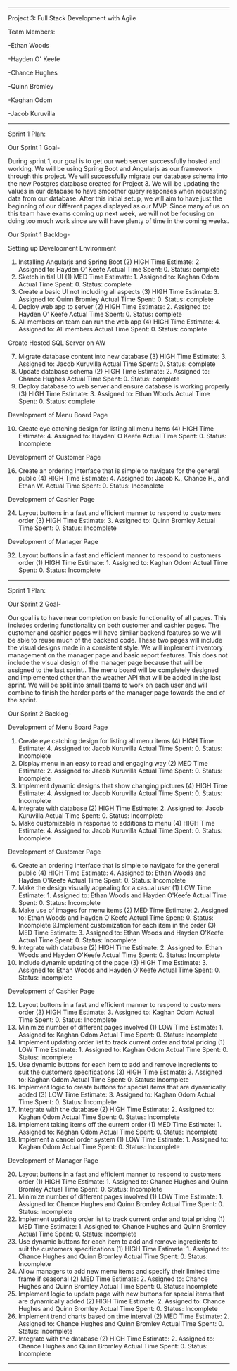 ---------------------------------------------------------------------------
Project 3: Full Stack Development with Agile


Team Members:

-Ethan Woods

-Hayden O' Keefe

-Chance Hughes

-Quinn Bromley

-Kaghan Odom

-Jacob Kuruvilla

----------------------------------------------------------------------------
Sprint 1 Plan:

Our Sprint 1 Goal-

During sprint 1, our goal is to get our web server successfully hosted and working. We will be using Spring Boot and Angularjs
as our framework through this project. We will successfully migrate our database schema into the new Postgres database created for
Project 3. We will be updating the values in our database to have smoother query responses when requesting data from our database.
After this initial setup, we will aim to have just the beginning of our different pages displayed as our MVP. Since many of us on this team
have exams coming up next week, we will not be focusing on doing too much work since we will have plenty of time in the coming weeks.

Our Sprint 1 Backlog-

Setting up Development Environment
1. Installing Angularjs and Spring Boot (2) HIGH
Time Estimate: 2. Assigned to: Hayden O’ Keefe
Actual Time Spent: 0. Status: complete
2. Sketch initial UI (1) MED
Time Estimate: 1. Assigned to: Kaghan Odom
Actual Time Spent: 0. Status: complete
3. Create a basic UI not including all aspects (3) HIGH
Time Estimate: 3. Assigned to: Quinn Bromley
Actual Time Spent: 0. Status: complete
5. Deploy web app to server (2) HIGH
Time Estimate: 2. Assigned to: Hayden O’ Keefe
Actual Time Spent: 0. Status: complete
6. All members on team can run the web app (4) HIGH
Time Estimate: 4. Assigned to: All members
Actual Time Spent: 0. Status: complete

Create Hosted SQL Server on AW

7. Migrate database content into new database (3) HIGH
Time Estimate: 3. Assigned to: Jacob Kuruvilla
Actual Time Spent: 0. Status: complete
8. Update database schema (2)  HIGH 
Time Estimate: 2. Assigned to: Chance Hughes
Actual Time Spent: 0. Status: complete
9. Deploy database to web server and ensure database is working properly (3) HIGH
Time Estimate: 3. Assigned to: Ethan Woods
Actual Time Spent: 0. Status: complete

Development of Menu Board Page

10. Create eye catching design for listing all menu items (4) HIGH
Time Estimate: 4. Assigned to: Hayden’ O Keefe 
Actual Time Spent: 0. Status: Incomplete

Development of Customer Page

16. Create an ordering interface that is simple to navigate for the general public (4) HIGH
Time Estimate: 4. Assigned to: Jacob K., Chance H., and Ethan W.
Actual Time Spent: 0. Status: Incomplete

Development of Cashier Page

24. Layout buttons in a fast and efficient manner to respond to customers order (3) HIGH
Time Estimate: 3. Assigned to: Quinn Bromley
Actual Time Spent: 0. Status: Incomplete

Development of Manager Page

32. Layout buttons in a fast and efficient manner to respond to customers order (1) HIGH
Time Estimate: 1. Assigned to: Kaghan Odom
Actual Time Spent: 0. Status: Incomplete

---------------------------------------------------------------------------------------------------
Sprint 1 Plan:

Our Sprint 2 Goal-

Our goal is to have near completion on basic functionality of all pages. This includes ordering functionality on both customer and cashier pages. The customer and cashier pages will have similar backend features so we will be able to reuse much of the backend code. These two pages will include the visual designs made in a consistent style. We will implement inventory management on the manager page and basic report features. This does not include the visual design of the manager page because that will be assigned to the last sprint.. The menu board will be completely designed and implemented other than the weather API that will be added in the last sprint. We will be split into small teams to work on each user and will combine to finish the harder parts of the manager page towards the end of the sprint.

Our Sprint 2 Backlog-

Development of Menu Board Page

1. Create eye catching design for listing all menu items (4) HIGH
Time Estimate: 4. Assigned to: Jacob Kuruvilla
Actual Time Spent: 0. Status: Incomplete
2. Display menu in an easy to read and engaging way (2) MED
Time Estimate: 2. Assigned to: Jacob Kuruvilla
Actual Time Spent: 0. Status: Incomplete
3. Implement dynamic designs that show changing pictures (4) HIGH
Time Estimate: 4. Assigned to: Jacob Kuruvilla
Actual Time Spent: 0. Status: Incomplete
4. Integrate with database (2) HIGH
Time Estimate: 2. Assigned to: Jacob Kuruvilla
Actual Time Spent: 0. Status: Incomplete
5. Make customizable in response to additions to menu (4) HIGH
Time Estimate: 4. Assigned to: Jacob Kuruvilla
Actual Time Spent: 0. Status: Incomplete

Development of Customer Page

6. Create an ordering interface that is simple to navigate for the general public (4) HIGH
Time Estimate: 4. Assigned to: Ethan Woods and Hayden O'Keefe
Actual Time Spent: 0. Status: Incomplete
7. Make the design visually appealing for a casual user (1) LOW
Time Estimate: 1. Assigned to: Ethan Woods and Hayden O'Keefe
Actual Time Spent: 0. Status: Incomplete
8. Make use of images for menu items (2) MED
Time Estimate: 2. Assigned to: Ethan Woods and Hayden O'Keefe
Actual Time Spent: 0. Status: Incomplete
9.Implement customization for each item in the order (3) MED
Time Estimate: 3. Assigned to: Ethan Woods and Hayden O'Keefe
Actual Time Spent: 0. Status: Incomplete
10. Integrate with database (2) HIGH
Time Estimate: 2. Assigned to: Ethan Woods and Hayden O'Keefe
Actual Time Spent: 0. Status: Incomplete
11. Include dynamic updating of the page (3) HIGH
Time Estimate: 3. Assigned to: Ethan Woods and Hayden O'Keefe
Actual Time Spent: 0. Status: Incomplete

Development of Cashier Page 

12. Layout buttons in a fast and efficient manner to respond to customers order (3) HIGH
Time Estimate: 3. Assigned to: Kaghan Odom
Actual Time Spent: 0. Status: Incomplete
13. Minimize number of different pages involved (1) LOW
Time Estimate: 1. Assigned to: Kaghan Odom
Actual Time Spent: 0. Status: Incomplete
14. Implement updating order list to track current order and total pricing (1) LOW
Time Estimate: 1. Assigned to: Kaghan Odom
Actual Time Spent: 0. Status: Incomplete
15. Use dynamic buttons for each item to add and remove ingredients to suit the customers specifications (3) HIGH
Time Estimate: 3. Assigned to: Kaghan Odom
Actual Time Spent: 0. Status: Incomplete
16. Implement logic to create buttons for special items that are dynamically added (3) LOW
Time Estimate: 3. Assigned to: Kaghan Odom
Actual Time Spent: 0. Status: Incomplete
17. Integrate with the database (2) HIGH
Time Estimate: 2. Assigned to: Kaghan Odom
Actual Time Spent: 0. Status: Incomplete
18. Implement taking items off the current order (1) MED
Time Estimate: 1. Assigned to: Kaghan Odom
Actual Time Spent: 0. Status: Incomplete
19. Implement a cancel order system (1) LOW
Time Estimate: 1. Assigned to: Kaghan Odom
Actual Time Spent: 0. Status: Incomplete

Development of Manager Page

20. Layout buttons in a fast and efficient manner to respond to customers order (1) HIGH
Time Estimate: 1. Assigned to: Chance Hughes and Quinn Bromley
Actual Time Spent: 0. Status: Incomplete
21. Minimize number of different pages involved (1) LOW
Time Estimate: 1. Assigned to: Chance Hughes and Quinn Bromley
Actual Time Spent: 0. Status: Incomplete
22. Implement updating order list to track current order and total pricing (1) MED
Time Estimate: 1. Assigned to: Chance Hughes and Quinn Bromley
Actual Time Spent: 0. Status: Incomplete
23. Use dynamic buttons for each item to add and remove ingredients to suit the customers specifications (1) HIGH
Time Estimate: 1. Assigned to: Chance Hughes and Quinn Bromley
Actual Time Spent: 0. Status: Incomplete
24. Allow managers to add new menu items and specify their limited time frame if seasonal (2) MED
Time Estimate: 2. Assigned to: Chance Hughes and Quinn Bromley
Actual Time Spent: 0. Status: Incomplete
25. Implement logic to update page with new buttons for special items that are dynamically added (2) HIGH
Time Estimate: 2. Assigned to: Chance Hughes and Quinn Bromley
Actual Time Spent: 0. Status: Incomplete
26. Implement trend charts based on time interval (2) MED
Time Estimate: 2. Assigned to: Chance Hughes and Quinn Bromley
Actual Time Spent: 0. Status: Incomplete
27. Integrate with the database (2) HIGH
Time Estimate: 2. Assigned to: Chance Hughes and Quinn Bromley
Actual Time Spent: 0. Status: Incomplete

---------------------------------------------------------------------------------------------------
